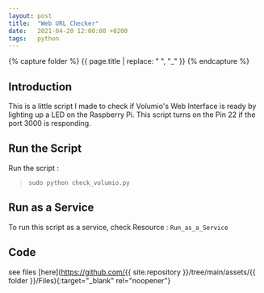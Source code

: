 ```yaml
---
layout: post
title:  "Web URL Checker"
date:   2021-04-20 12:00:00 +0200
tags:   python 
---
```

{% capture folder %}
{{ page.title | replace: " ", "_" }}
{% endcapture %}

## Introduction ##
This is a little script I made to check if Volumio's Web Interface is ready by lighting up a LED on the Raspberry Pi. This script turns on the Pin 22 if the port 3000 is responding.
<!--more-->

## Run the Script ##
Run the script : 
> `sudo python check_volumio.py`

## Run as a Service ##
To run this script as a service, check Resource : `Run_as_a_Service`

## Code ##
see files [here](https://github.com/{{ site.repository }}/tree/main/assets/{{ folder }}/Files){:target="_blank" rel="noopener"}
